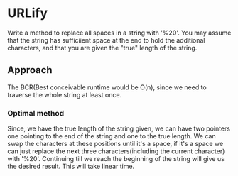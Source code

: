 # URLify
Write a method to replace all spaces in a string with '%20'. You may assume that the string has sufficiient space at the end to hold the additional characters, and that you are given the "true" length of the string.

## Approach
The BCR(Best conceivable runtime would be O(n), since we need to traverse the whole string at least once.

### Optimal method
Since, we have the true length of the string given, we can have two pointers one pointing to the end of the string and one to the true length. We can swap the characters at these positions until it's a space, if it's a space we can just replace the next three characters(including the current character) with '%20'. Continuing till we reach the beginning of the string will give us the desired result. This will take linear time.
